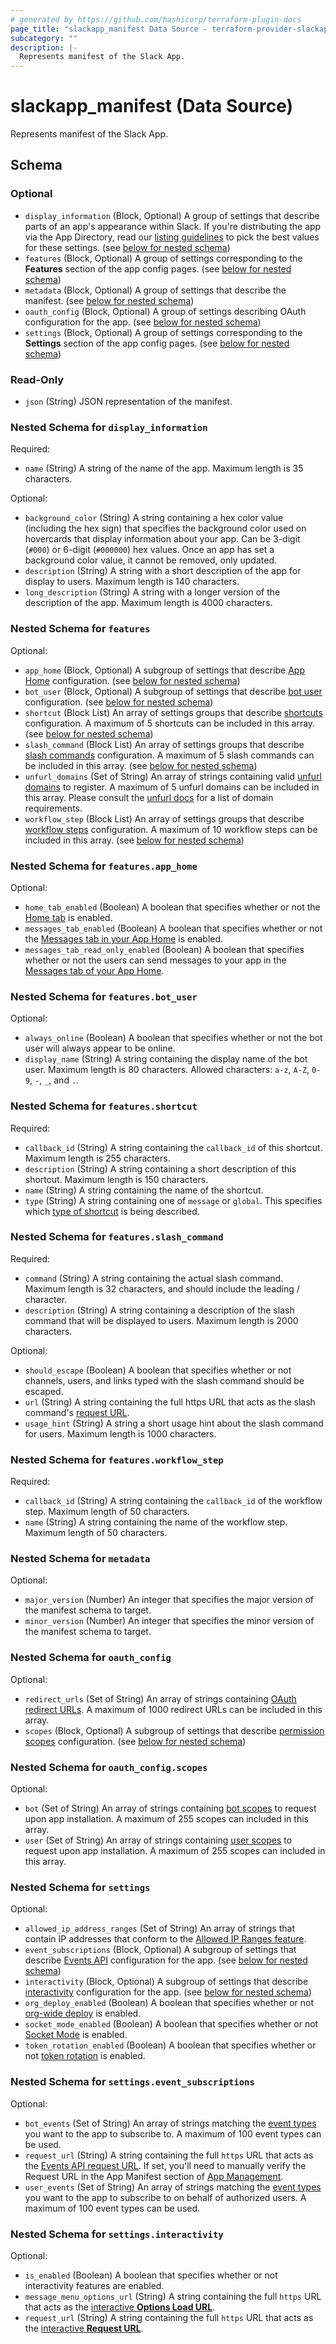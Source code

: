 ```yaml
---
# generated by https://github.com/hashicorp/terraform-plugin-docs
page_title: "slackapp_manifest Data Source - terraform-provider-slackapp"
subcategory: ""
description: |-
  Represents manifest of the Slack App.
---
```


# slackapp_manifest (Data Source)

Represents manifest of the Slack App.



<!-- schema generated by tfplugindocs -->
## Schema

### Optional

- `display_information` (Block, Optional) A group of settings that describe parts of an app's appearance within Slack. If you're distributing the app via the App Directory, read our [listing guidelines](https://api.slack.com/start/distributing/guidelines#listing) to pick the best values for these settings. (see [below for nested schema](#nestedblock--display_information))
- `features` (Block, Optional) A group of settings corresponding to the **Features** section of the app config pages. (see [below for nested schema](#nestedblock--features))
- `metadata` (Block, Optional) A group of settings that describe the manifest. (see [below for nested schema](#nestedblock--metadata))
- `oauth_config` (Block, Optional) A group of settings describing OAuth configuration for the app. (see [below for nested schema](#nestedblock--oauth_config))
- `settings` (Block, Optional) A group of settings corresponding to the **Settings** section of the app config pages. (see [below for nested schema](#nestedblock--settings))

### Read-Only

- `json` (String) JSON representation of the manifest.

<a id="nestedblock--display_information"></a>
### Nested Schema for `display_information`

Required:

- `name` (String) A string of the name of the app. Maximum length is 35 characters.

Optional:

- `background_color` (String) A string containing a hex color value (including the hex sign) that specifies the background color used on hovercards that display information about your app. Can be 3-digit (`#000`) or 6-digit (`#000000`) hex values. Once an app has set a background color value, it cannot be removed, only updated.
- `description` (String) A string with a short description of the app for display to users. Maximum length is 140 characters.
- `long_description` (String) A string with a longer version of the description of the app. Maximum length is 4000 characters.


<a id="nestedblock--features"></a>
### Nested Schema for `features`

Optional:

- `app_home` (Block, Optional) A subgroup of settings that describe [App Home](https://api.slack.com/surfaces/tabs) configuration. (see [below for nested schema](#nestedblock--features--app_home))
- `bot_user` (Block, Optional) A subgroup of settings that describe [bot user](https://api.slack.com/bot-users) configuration. (see [below for nested schema](#nestedblock--features--bot_user))
- `shortcut` (Block List) An array of settings groups that describe [shortcuts](https://api.slack.com/interactivity/shortcuts) configuration. A maximum of 5 shortcuts can be included in this array. (see [below for nested schema](#nestedblock--features--shortcut))
- `slash_command` (Block List) An array of settings groups that describe [slash commands](https://api.slack.com/interactivity/slash-commands) configuration. A maximum of 5 slash commands can be included in this array. (see [below for nested schema](#nestedblock--features--slash_command))
- `unfurl_domains` (Set of String) An array of strings containing valid [unfurl domains](https://api.slack.com/reference/messaging/link-unfurling#configuring_domains) to register. A maximum of 5 unfurl domains can be included in this array. Please consult the [unfurl docs](https://api.slack.com/reference/messaging/link-unfurling#configuring_domains) for a list of domain requirements.
- `workflow_step` (Block List) An array of settings groups that describe [workflow steps](https://api.slack.com/workflows/steps) configuration. A maximum of 10 workflow steps can be included in this array. (see [below for nested schema](#nestedblock--features--workflow_step))

<a id="nestedblock--features--app_home"></a>
### Nested Schema for `features.app_home`

Optional:

- `home_tab_enabled` (Boolean) A boolean that specifies whether or not the [Home tab](https://api.slack.com/surfaces/tabs) is enabled.
- `messages_tab_enabled` (Boolean) A boolean that specifies whether or not the [Messages tab in your App Home](https://api.slack.com/surfaces/tabs) is enabled.
- `messages_tab_read_only_enabled` (Boolean) A boolean that specifies whether or not the users can send messages to your app in the [Messages tab of your App Home](https://api.slack.com/surfaces/tabs).


<a id="nestedblock--features--bot_user"></a>
### Nested Schema for `features.bot_user`

Optional:

- `always_online` (Boolean) A boolean that specifies whether or not the bot user will always appear to be online.
- `display_name` (String) A string containing the display name of the bot user. Maximum length is 80 characters. Allowed characters: `a-z`, `A-Z`, `0-9`, `-`, `_`, and `.`.


<a id="nestedblock--features--shortcut"></a>
### Nested Schema for `features.shortcut`

Required:

- `callback_id` (String) A string containing the `callback_id` of this shortcut. Maximum length is 255 characters.
- `description` (String) A string containing a short description of this shortcut. Maximum length is 150 characters.
- `name` (String) A string containing the name of the shortcut.
- `type` (String) A string containing one of `message` or `global`. This specifies which [type of shortcut](https://api.slack.com/interactivity/shortcuts) is being described.


<a id="nestedblock--features--slash_command"></a>
### Nested Schema for `features.slash_command`

Required:

- `command` (String) A string containing the actual slash command. Maximum length is 32 characters, and should include the leading / character.
- `description` (String) A string containing a description of the slash command that will be displayed to users. Maximum length is 2000 characters.

Optional:

- `should_escape` (Boolean) A boolean that specifies whether or not channels, users, and links typed with the slash command should be escaped.
- `url` (String) A string containing the full https URL that acts as the slash command's [request URL](https://api.slack.com/interactivity/slash-commands#creating_commands).
- `usage_hint` (String) A string a short usage hint about the slash command for users. Maximum length is 1000 characters.


<a id="nestedblock--features--workflow_step"></a>
### Nested Schema for `features.workflow_step`

Required:

- `callback_id` (String) A string containing the `callback_id` of the workflow step. Maximum length of 50 characters.
- `name` (String) A string containing the name of the workflow step. Maximum length of 50 characters.



<a id="nestedblock--metadata"></a>
### Nested Schema for `metadata`

Optional:

- `major_version` (Number) An integer that specifies the major version of the manifest schema to target.
- `minor_version` (Number) An integer that specifies the minor version of the manifest schema to target.


<a id="nestedblock--oauth_config"></a>
### Nested Schema for `oauth_config`

Optional:

- `redirect_urls` (Set of String) An array of strings containing [OAuth redirect URLs](https://api.slack.com/authentication/oauth-v2#asking). A maximum of 1000 redirect URLs can be included in this array.
- `scopes` (Block, Optional) A subgroup of settings that describe [permission scopes](https://api.slack.com/scopes) configuration. (see [below for nested schema](#nestedblock--oauth_config--scopes))

<a id="nestedblock--oauth_config--scopes"></a>
### Nested Schema for `oauth_config.scopes`

Optional:

- `bot` (Set of String) An array of strings containing [bot scopes](https://api.slack.com/scopes) to request upon app installation. A maximum of 255 scopes can included in this array.
- `user` (Set of String) An array of strings containing [user scopes](https://api.slack.com/scopes) to request upon app installation. A maximum of 255 scopes can included in this array.



<a id="nestedblock--settings"></a>
### Nested Schema for `settings`

Optional:

- `allowed_ip_address_ranges` (Set of String) An array of strings that contain IP addresses that conform to the [Allowed IP Ranges feature](https://api.slack.com/authentication/best-practices#ip_allowlisting).
- `event_subscriptions` (Block, Optional) A subgroup of settings that describe [Events API](https://api.slack.com/events-api) configuration for the app. (see [below for nested schema](#nestedblock--settings--event_subscriptions))
- `interactivity` (Block, Optional) A subgroup of settings that describe [interactivity](https://api.slack.com/interactivity) configuration for the app. (see [below for nested schema](#nestedblock--settings--interactivity))
- `org_deploy_enabled` (Boolean) A boolean that specifies whether or not [org-wide deploy](https://api.slack.com/enterprise/apps) is enabled.
- `socket_mode_enabled` (Boolean) A boolean that specifies whether or not [Socket Mode](https://api.slack.com/apis/connections/socket) is enabled.
- `token_rotation_enabled` (Boolean) A boolean that specifies whether or not [token rotation](https://api.slack.com/authentication/rotation) is enabled.

<a id="nestedblock--settings--event_subscriptions"></a>
### Nested Schema for `settings.event_subscriptions`

Optional:

- `bot_events` (Set of String) An array of strings matching the [event types](https://api.slack.com/events) you want to the app to subscribe to. A maximum of 100 event types can be used.
- `request_url` (String) A string containing the full `https` URL that acts as the [Events API request URL](https://api.slack.com/events-api#the-events-api__subscribing-to-event-types__events-api-request-urls). If set, you'll need to manually verify the Request URL in the App Manifest section of [App Management](https://app.slack.com/app-settings).
- `user_events` (Set of String) An array of strings matching the [event types](https://api.slack.com/events) you want to the app to subscribe to on behalf of authorized users. A maximum of 100 event types can be used.


<a id="nestedblock--settings--interactivity"></a>
### Nested Schema for `settings.interactivity`

Optional:

- `is_enabled` (Boolean) A boolean that specifies whether or not interactivity features are enabled.
- `message_menu_options_url` (String) A string containing the full `https` URL that acts as the [interactive **Options Load URL**](https://api.slack.com/interactivity/handling#setup).
- `request_url` (String) A string containing the full `https` URL that acts as the [interactive **Request URL**](https://api.slack.com/interactivity/handling#setup).
